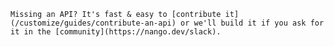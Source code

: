 
    Missing an API? It's fast & easy to [contribute it](/customize/guides/contribute-an-api) or we'll build it if you ask for
    it in the [community](https://nango.dev/slack).



    
    
    
    
    
    
    
    
    
    
    
    
    
    

